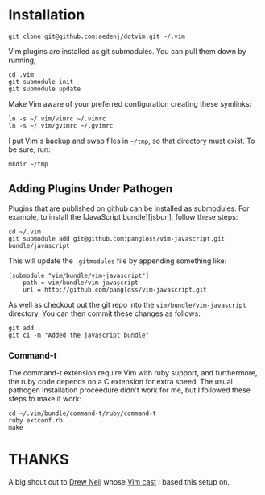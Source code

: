 # Installation #

    git clone git@github.com:aedenj/dotvim.git ~/.vim

Vim plugins are installed as git submodules. You can pull them down by
running,

    cd .vim
    git submodule init
    git submodule update

Make Vim aware of your preferred configuration creating these symlinks:

    ln -s ~/.vim/vimrc ~/.vimrc
    ln -s ~/.vim/gvimrc ~/.gvimrc

I put Vim's backup and swap files in `~/tmp`, so that directory must exist. To
be sure, run:

    mkdir ~/tmp

## Adding Plugins Under Pathogen ##

Plugins that are published on github can be installed as submodules. For
example, to install the [JavaScript bundle][jsbun], follow these steps:

    cd ~/.vim
    git submodule add git@github.com:pangloss/vim-javascript.git bundle/javascript

This will update the `.gitmodules` file by appending something like:

    [submodule "vim/bundle/vim-javascript"]
        path = vim/bundle/vim-javascript
        url = http://github.com/pangloss/vim-javascript.git

As well as checkout out the git repo into the
`vim/bundle/vim-javascript` directory. You can then commit these changes
as follows:

    git add .
    git ci -m "Added the javascript bundle"

### Command-t

The command-t extension require Vim with ruby support, and furthermore, the
ruby code depends on a C extension for extra speed. The usual pathogen
installation proceedure didn't work for me, but I followed these steps to make
it work:

    cd ~/.vim/bundle/command-t/ruby/command-t
    ruby extconf.rb
    make

# THANKS #
A big shout out to [Drew Neil](https://github.com/nelstrom) whose [Vim cast](http://vimcasts.org/episodes/synchronizing-plugins-with-git-submodules-and-pathogen/) I based this setup on.
